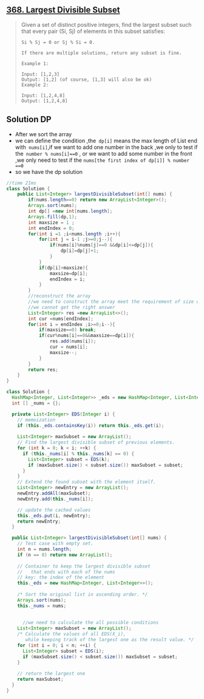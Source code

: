 ## [368. Largest Divisible Subset](https://leetcode-cn.com/problems/largest-divisible-subset/)

> Given a set of distinct positive integers, find the largest subset such that every pair (Si, Sj) of elements in this subset satisfies:
>
> ```
> Si % Sj = 0 or Sj % Si = 0.
> 
> If there are multiple solutions, return any subset is fine.
> 
> Example 1:
> 
> Input: [1,2,3]
> Output: [1,2] (of course, [1,3] will also be ok)
> Example 2:
> 
> Input: [1,2,4,8]
> Output: [1,2,4,8]
> ```

## Solution  DP

* After we sort the array 
* we can define the condition ,the``` dp[i]``` means the  max length of List end with``` nums[i]```,if we want to add one number in the back ,we only to test  if  the``` number % nums[i]==0``` , or we want to add some number in the front ,we only need to test if the ```nums[the first index of dp[i]] % number ==0``` 
* so we have the dp solution

```java
//time 21ms 
class Solution {
    public List<Integer> largestDivisibleSubset(int[] nums) {
        if(nums.length==0) return new ArrayList<Integer>();
        Arrays.sort(nums);
        int dp[] =new int[nums.length];
        Arrays.fill(dp,1);
        int maxsize = 1 ;
        int endIndex = 0;
        for(int i =1 ;i<nums.length ;i++){
            for(int j = i-1 ;j>=0;j--){
                if(nums[i]%nums[j]==0 &&dp[i]<=dp[j]){
                    dp[i]=dp[j]+1;    
                }
            }
            if(dp[i]>maxsize){
                maxsize=dp[i];
                endIndex = i;
            }
        }
        //reconstruct the array  
        //we need to construct the array meet the requirement of size or 
        //we cannot get the right answer
        List<Integer> res =new ArrayList<>();
        int cur =nums[endIndex];
        for(int i = endIndex ;i>=0;i--){
            if(maxsize==0) break;
            if(cur%nums[i]==0&&maxsize==dp[i]){
                res.add(nums[i]);
                cur = nums[i];
                maxsize--;
            }
        }
        return res;
    }
}
```



```java
class Solution {
  HashMap<Integer, List<Integer>> _eds = new HashMap<Integer, List<Integer>>();
  int [] _nums = {};

  private List<Integer> EDS(Integer i) {
    // memoization
    if (this._eds.containsKey(i)) return this._eds.get(i);
      
    List<Integer> maxSubset = new ArrayList();
    // Find the largest divisible subset of previous elements.
    for (int k = 0; k < i; ++k) {
      if (this._nums[i] % this._nums[k] == 0) {
        List<Integer> subset = EDS(k);
        if (maxSubset.size() < subset.size()) maxSubset = subset;
      }    
    }
    // Extend the found subset with the element itself.
    List<Integer> newEntry = new ArrayList();
    newEntry.addAll(maxSubset);
    newEntry.add(this._nums[i]);

    // update the cached values
    this._eds.put(i, newEntry);
    return newEntry;
  }

  public List<Integer> largestDivisibleSubset(int[] nums) {
    // Test case with empty set.
    int n = nums.length;
    if (n == 0) return new ArrayList();
        
    // Container to keep the largest divisible subset
    //   that ends with each of the nums
    // key: the index of the element
    this._eds = new HashMap<Integer, List<Integer>>();
    
    /* Sort the original list in ascending order. */
    Arrays.sort(nums);
    this._nums = nums;
    
      
      //we need to calculate the all possible conditions 
    List<Integer> maxSubset = new ArrayList();    
    /* Calculate the values of all EDS(X_i), 
       while keeping track of the largest one as the result value. */
    for (int i = 0; i < n; ++i) {
      List<Integer> subset = EDS(i);
      if (maxSubset.size() < subset.size()) maxSubset = subset;
    }
    
    // return the largest one
    return maxSubset;
  }
}

```

